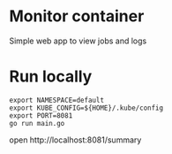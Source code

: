 # Monitor container
Simple web app to view jobs and logs 

# Run locally
```
export NAMESPACE=default
export KUBE_CONFIG=${HOME}/.kube/config
export PORT=8081
go run main.go
```
open http://localhost:8081/summary